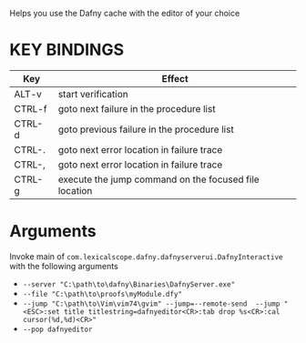 Helps you use the Dafny cache with the editor of your choice

# KEY BINDINGS

| Key     | Effect                                                  |
| ------- | ------------------------------------------------------- |
| ALT-v   | start verification                                      |
| CTRL-f  | goto next failure in the procedure list                 |
| CTRL-d  | goto previous failure in the procedure list             |
| CTRL-.  | goto next error location in failure trace               |
| CTRL-,  | goto next error location in failure trace               |
| CTRL-g  | execute the jump command on the focused file location   |

# Arguments

Invoke main of `com.lexicalscope.dafny.dafnyserverui.DafnyInteractive` with the following arguments 

* `--server "C:\path\to\dafny\Binaries\DafnyServer.exe"` 
* `--file "C:\path\to\proofs\myModule.dfy"`
* `--jump "C:\path\to\Vim\vim74\gvim" --jump=--remote-send  --jump "<ESC>:set title titlestring=dafnyeditor<CR>:tab drop %s<CR>:cal cursor(%d,%d)<CR>"`
* `--pop dafnyeditor`